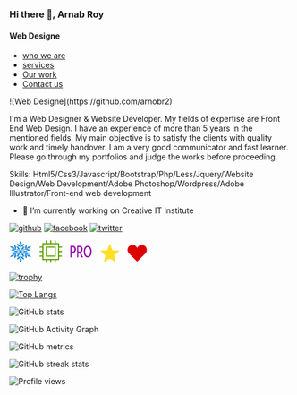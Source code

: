 ### Hi there 👋, Arnab Roy
#### Web Designe
<div class="menu collapse navbar-collapse" id="bs-example-navbar-collapse-1">
                        <ul id="menu-center" class=" navbar-right">
                            <li><a href="#">who we are</a></li>
                            <li><a href="#">services</a></li>
                            <li><a href="#">Our work</a></li>
                            <li><a class="active" href="#">Contact us</a></li>
                        </ul>
                    </div>
![Web Designe](https://github.com/arnobr2)

I'm a Web Designer & Website Developer. My fields of expertise are Front End Web Design. I have an experience of more than 5 years in the mentioned fields. My main objective is to satisfy the clients with quality work and timely handover. I am a very good communicator and fast learner. Please go through my portfolios and judge the works before proceeding. 

Skills: Html5/Css3/Javascript/Bootstrap/Php/Less/Jquery/Website Design/Web Development/Adobe Photoshop/Wordpress/Adobe Illustrator/Front-end web development

- 🔭 I’m currently working on Creative IT Institute 


[<img src='https://cdn.jsdelivr.net/npm/simple-icons@3.0.1/icons/github.svg' alt='github' height='40'>](https://github.com/https://github.com/arnobr2)  [<img src='https://cdn.jsdelivr.net/npm/simple-icons@3.0.1/icons/facebook.svg' alt='facebook' height='40'>](https://www.facebook.com/https://web.facebook.com/eng.arnob/)  [<img src='https://cdn.jsdelivr.net/npm/simple-icons@3.0.1/icons/twitter.svg' alt='twitter' height='40'>](https://twitter.com/https://twitter.com/arnobr2)  

<a href='https://archiveprogram.github.com/'><img src='https://raw.githubusercontent.com/acervenky/animated-github-badges/master/assets/acbadge.gif' width='40' height='40'></a> <a href='https://docs.github.com/en/developers'><img src='https://raw.githubusercontent.com/acervenky/animated-github-badges/master/assets/devbadge.gif' width='40' height='40'></a> <a href='https://github.com/pricing'><img src='https://raw.githubusercontent.com/acervenky/animated-github-badges/master/assets/pro.gif' width='40' height='40'></a> <a href='https://stars.github.com/'><img src='https://raw.githubusercontent.com/acervenky/animated-github-badges/master/assets/starbadge.gif' width='35' height='35'></a> <a href='https://docs.github.com/en/github/supporting-the-open-source-community-with-github-sponsors'><img src='https://raw.githubusercontent.com/acervenky/animated-github-badges/master/assets/sponsorbadge.gif' width='35' height='35'></a> 

[![trophy](https://github-profile-trophy.vercel.app/?username=https://github.com/arnobr2)](https://github.com/ryo-ma/github-profile-trophy)

[![Top Langs](https://github-readme-stats.vercel.app/api/top-langs/?username=https://github.com/arnobr2)](https://github.com/anuraghazra/github-readme-stats)

![GitHub stats](https://github-readme-stats.vercel.app/api?username=https://github.com/arnobr2&show_icons=true&count_private=true)  

![GitHub Activity Graph](https://activity-graph.herokuapp.com/graph?username=https://github.com/arnobr2)  

![GitHub metrics](https://metrics.lecoq.io/https://github.com/arnobr2)  

![GitHub streak stats](https://github-readme-streak-stats.herokuapp.com/?user=https://github.com/arnobr2)  

![Profile views](https://gpvc.arturio.dev/https://github.com/arnobr2)  

